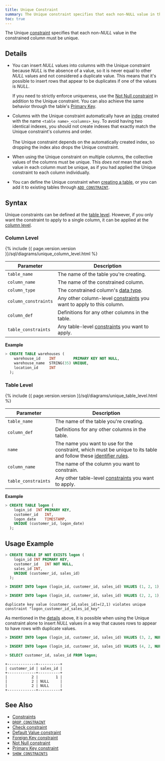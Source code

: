 ```yaml
---
title: Unique Constraint
summary: The Unique constraint specifies that each non-NULL value in the constrained column must be unique.
toc: true
---
```


The Unique [constraint](constraints.html) specifies that each non-*NULL* value in the constrained column must be unique.


## Details

- You can insert *NULL* values into columns with the Unique constraint because *NULL* is the absence of a value, so it is never equal to other *NULL* values and not considered a duplicate value. This means that it's possible to insert rows that appear to be duplicates if one of the values is *NULL*.
  
  If you need to strictly enforce uniqueness, use the [Not Null constraint](not-null.html) in addition to the Unique constraint. You can also achieve the same behavior through the table's [Primary Key](primary-key.html).

- Columns with the Unique constraint automatically have an [index](indexes.html) created with the name `<table name>_<columns>_key`. To avoid having two identical indexes, you should not create indexes that exactly match the Unique constraint's columns and order. <br/><br/>The Unique constraint depends on the automatically created index, so dropping the index also drops the Unique constraint.
- When using the Unique constraint on multiple columns, the collective values of the columns must be unique. This *does not* mean that each value in each column must be unique, as if you had applied the Unique constraint to each column individually.
- You can define the Unique constraint when [creating a table](#syntax), or you can add it to existing tables through [`ADD CONSTRAINT`](add-constraint.html#add-the-unique-constraint).

## Syntax

Unique constraints can be defined at the [table level](#table-level). However, if you only want the constraint to apply to a single column, it can be applied at the [column level](#column-level).

### Column Level

<div>
{%  include {{  page.version.version  }}/sql/diagrams/unique_column_level.html %}
</div>

| Parameter | Description |
|-----------|-------------|
| `table_name` | The name of the table you're creating. |
| `column_name` | The name of the constrained column. |
| `column_type` | The constrained column's [data type](data-types.html). |
| `column_constraints` | Any other column-level [constraints](constraints.html) you want to apply to this column. |
| `column_def` | Definitions for any other columns in the table. |
| `table_constraints` | Any table-level [constraints](constraints.html) you want to apply. |

**Example**

~~~ sql
> CREATE TABLE warehouses (
    warehouse_id    INT        PRIMARY KEY NOT NULL,
    warehouse_name  STRING(35) UNIQUE,
    location_id     INT
  );
~~~

### Table Level

<div>
{%  include {{  page.version.version  }}/sql/diagrams/unique_table_level.html %}
</div>

| Parameter | Description |
|-----------|-------------|
| `table_name` | The name of the table you're creating. |
| `column_def` | Definitions for any other columns in the table. |
| `name` | The name you want to use for the constraint, which must be unique to its table and follow these [identifier rules](keywords-and-identifiers.html#identifiers). |
| `column_name` | The name of the column you want to constrain.|
| `table_constraints` | Any other table-level [constraints](constraints.html) you want to apply. |

**Example**

~~~ sql
> CREATE TABLE logon (
    login_id  INT PRIMARY KEY, 
    customer_id   INT,
    logon_date    TIMESTAMP,
    UNIQUE (customer_id, logon_date)
  );
~~~

## Usage Example

~~~ sql
> CREATE TABLE IF NOT EXISTS logon (
    login_id INT PRIMARY KEY, 
    customer_id   INT NOT NULL,
    sales_id INT,
    UNIQUE (customer_id, sales_id)
  );

> INSERT INTO logon (login_id, customer_id, sales_id) VALUES (1, 2, 1);

> INSERT INTO logon (login_id, customer_id, sales_id) VALUES (2, 2, 1);
~~~
~~~
duplicate key value (customer_id,sales_id)=(2,1) violates unique constraint "logon_customer_id_sales_id_key"
~~~

As mentioned in the [details](#details) above, it is possible when using the Unique constraint alone to insert *NULL* values in a way that causes rows to appear to have rows with duplicate values.

~~~ sql
> INSERT INTO logon (login_id, customer_id, sales_id) VALUES (3, 2, NULL);

> INSERT INTO logon (login_id, customer_id, sales_id) VALUES (4, 2, NULL);

> SELECT customer_id, sales_id FROM logon;
~~~
~~~
+-------------+----------+
| customer_id | sales_id |
+-------------+----------+
|           2 |        1 |
|           2 | NULL     |
|           2 | NULL     |
+-------------+----------+
~~~

## See Also

- [Constraints](constraints.html)
- [`DROP CONSTRAINT`](drop-constraint.html)
- [Check constraint](check.html)
- [Default Value constraint](default-value.html)
- [Foreign Key constraint](foreign-key.html)
- [Not Null constraint](not-null.html)
- [Primary Key constraint](primary-key.html)
- [`SHOW CONSTRAINTS`](show-constraints.html)
